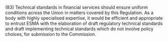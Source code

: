 (83) Technical standards in financial services should ensure uniform conditions across the Union in matters covered by this Regulation. As a body with highly specialised expertise, it would be efficient and appropriate to entrust ESMA with the elaboration of draft regulatory technical standards and draft implementing technical standards which do not involve policy choices, for submission to the Commission.